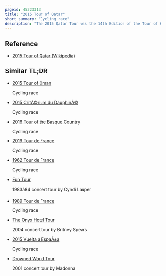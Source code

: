 ```yaml
---
pageid: 45323313
title: "2015 Tour of Qatar"
short_summary: "Cycling race"
description: "The 2015 Qatar Tour was the 14th Edition of the Tour of Qatar Cycling Stage Race. It was organized by the Amaury Sport Organisation the Organisers of the Tour de France. The Race was rated as a 2. Hc Event, the second highest Rating an Event can receive, and was Part of the 2015 Uci Asia Tour."
---
```


## Reference

- [2015 Tour of Qatar (Wikipedia)](https://en.wikipedia.org/?curid=45323313)

## Similar TL;DR

- [2015 Tour of Oman](/tldr/en/2015-tour-of-oman)

  Cycling race

- [2015 CritÃ©rium du DauphinÃ©](/tldr/en/2015-criterium-du-dauphine)

  Cycling race

- [2016 Tour of the Basque Country](/tldr/en/2016-tour-of-the-basque-country)

  Cycling race

- [2019 Tour de France](/tldr/en/2019-tour-de-france)

  Cycling race

- [1962 Tour de France](/tldr/en/1962-tour-de-france)

  Cycling race

- [Fun Tour](/tldr/en/fun-tour)

  1983â84 concert tour by Cyndi Lauper

- [1989 Tour de France](/tldr/en/1989-tour-de-france)

  Cycling race

- [The Onyx Hotel Tour](/tldr/en/the-onyx-hotel-tour)

  2004 concert tour by Britney Spears

- [2015 Vuelta a EspaÃ±a](/tldr/en/2015-vuelta-a-espana)

  Cycling race

- [Drowned World Tour](/tldr/en/drowned-world-tour)

  2001 concert tour by Madonna
